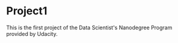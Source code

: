 # Project1
This is the first project of the Data Scientist's Nanodegree Program provided by Udacity.
